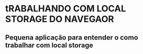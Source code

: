# tRABALHANDO COM LOCAL STORAGE DO NAVEGAOR

## Pequena aplicação para entender o como trabalhar com local storage

